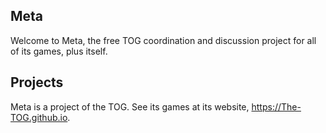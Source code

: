 ## Meta
Welcome to Meta, the free TOG coordination and discussion project for all of its games, plus itself.

## Projects

Meta is a project of the TOG. See its games at its website, https://The-TOG.github.io.


